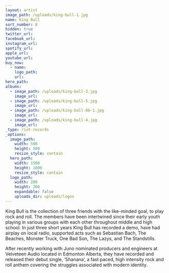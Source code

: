 ```yaml
---
layout: artist
image_path: /uploads/king-bull-1.jpg
name: King Bull
sort_number: 8
hidden: true
twitter_url:
facebook_url:
instagram_url:
spotify_url:
apple_url:
youtube_url:
buy_now:
  - name:
    logo_path:
    url:
hero_path:
albums:
  - image_path: /uploads/king-bull-3.jpg
    image_url:
  - image_path: /uploads/king-bull-5.jpg
    image_url:
  - image_path: /uploads/king-bull-06-1.jpg
    image_url:
  - image_path: /uploads/king-bull-4.jpg
    image_url:
_type: riot-records
_options:
  image_path:
    width: 500
    height: 500
    resize_style: contain
  hero_path:
    width: 1500
    height: 1000
    resize_style: contain
  logo_path:
    width: 200
    height: 200
    expandable: false
    uploads_dir: uploads/logos
---
```


King Bull is the collection of three friends with the like-minded goal, to play rock and roll. The members have been intertwined since their early youth playing in various groups with each other throughout middle and high school. In just three short years King Bull has recorded a demo, have had airplay on local radio, supported acts such as Sebastian Bach, The Beaches, Monster Truck, One Bad Son, The Lazys, and The Standstills.&nbsp;

After recently working with Juno nominated producers and engineers at Velveteen Audio located in Edmonton Alberta, they have recorded and released their debut single, ‘Shanana’, a fast paced, high intensity rock and roll anthem covering the struggles associated with modern identity.&nbsp;